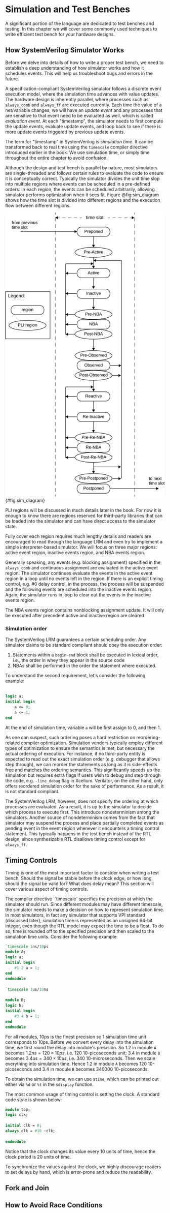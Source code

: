 # Simulation and Test Benches
A significant portion of the language are dedicated to test benches and testing. In this chapter we will cover some commonly used techniques to write efficient test bench for your hardware designs.

## How SystemVerilog Simulator Works
Before we delve into details of how to write a proper test bench, we need to establish a deep understanding of how simulator works and how it schedules events. This will help us troubleshoot bugs and errors in the future.

A specification-compliant SystemVerilog simulator follows a discrete event execution model, where the simulation time advances with value updates. The hardware design is inherently parallel, where processes such as `always_comb` and `always_ff` are executed currently. Each time the value of a net/variable changes, we will have an *update event* and any processes that are sensitive to that event need to be evaluated as well, which is called *evaluation event*. At each "timestamp", the simulator needs to first compute the update events, evaluate update events, and loop back to see if there is more update events triggered by previous update events.

The term for "timestamp" in SystemVerilog is *simulation time*. It can be transformed back to real time using the `timescale` compiler directive introduced earlier in the book. We use simulation time, or simply time throughout the entire chapter to avoid confusion.

Although the design and test bench is parallel by nature, most simulators are single-threaded and follows certain rules to evaluate the code to ensure it is conceptually correct. Typically the simulator divides the unit time slop into multiple regions where events can be scheduled in a pre-defined orders. In each region, the events can be scheduled arbitrarily, allowing simulator performs optimization when it sees fit. Figure @fig:sim_diagram shows how the time slot is divided into different regions and the execution flow between different regions.

![Event scheduling regions. Image taken from SystemVerilog LRM Figure4-1](images/06/sim-diagram.svg){#fig:sim_diagram}

PLI regions will be discussed in much details later in the book. For now it is enough to know there are regions reserved for third-party libraries that can be loaded into the simulator and can have direct access to the simulator state.

Fully cover each region requires much lengthy details and readers are encouraged to read through the language LRM and even try to implement a simple interpreter-based simulator. We will focus on three major regions: active event region, inactive events region, and NBA events region.

Generally speaking, any events (e.g. blocking assignment) specified in the `always_comb` and continuous assignment are evaluated in the active event region. The simulator continues evaluate the events in the active event region in a loop until no events left in the region. If there is an explicit timing control, e.g. #0 delay control, in the process, the process will be suspended and the following events are scheduled into the inactive events region. Again, the simulator runs in loop to clear out the events in the inactive events region.

The NBA events region contains nonblocking assignment update. It will only be executed after precedent active and inactive region are cleared.

### Simulation order
The SystemVerilog LRM guarantees a certain scheduling order. Any simulator claims to be standard compliant should obey the execution order:

1. Statements within a `begin`-`end` block shall be executed in lexical order, i.e., the order in whey they appear in the source code
2. NBAs shall be performed in the order the statement where executed.

To understand the second requirement, let's consider the following example:

```SystemVerilog

logic a;
initial begin
    a <= 0;
    a <= 1;
end
```

At the end of simulation time, variable `a` will be first assign to 0, and then 1.

As one can suspect, such ordering poses a hard restriction on reordering-related compiler optimization. Simulation vendors typically employ different types of optimization to ensure the semantics is met, but necessary the actual ordering of execution. For instance, if no third-party entity is expected to read out the exact simulation order (e.g. debugger that allows step through), we can reorder the statements as long as it is side-effects free and matches the ordering semantics. This significantly speeds up the simulation but requires extra flags if users wish to debug and step through the code, e.g. `-line_debug` flag in Xcelium. Verilator, on the other hand, only offers reordered simulation order for the sake of performance. As a result, it is not standard compliant.

The SystemVerilog LRM, however, does not specify the ordering at which processes are evaluated. As a result, it is up to the simulator to decide which process to execute first. This introduce nondeterminism among the simulators. Another source of nondeterminism comes from the fact that simulator may suspend the process and place partially completed events as pending event in the event region whenever it
encounters a timing control statement. This typically happens in the test bench instead of the RTL design, since synthesizable RTL disallows timing control except for `always_ff`.

## Timing Controls
Timing is one of the most important factor to consider when writing a test bench. Should the signal be stable before the clock edge, or how long should the signal be valid for? What does delay mean? This section will cover various aspect of timing controls.

The compiler directive ``timescale` specifies the precision at which the simulator should run. Since different modules may have different timescale, the simulator needs to make a decision on how to represent simulation time. In most simulators, in fact any simulator that supports VPI standard (discussed later), simulation time is represented as an unsigned 64-bit integer, even though the RTL model may expect the time to be a float. To do so, time is rounded off to the specified precision and then scaled to the simulation time units. Consider the following example:

```SystemVerilog
`timescale 1ns/10ps
module A;
logic a;
initial begin
    #1.2 a = 1;
end
endmodule

`timescale 1us/10ns

module B;
logic b;
initial begin
    #3.4 b = 1;
end
endmodule
```

For all modules, 10ps is the finest precision so 1 simulation time unit corresponds to 10ps. Before we convert every delay into the simulation time, we first round the delay into module's precision. So 1.2 in module `A` becomes $1.2ns = 120 \times 10ps$, i.e. 120 10-picoseconds unit; 3.4 in module `B` becomes $3.4us = 340 \times 10us$, i.e. 340 10-microseconds. Then we scale everything into simulation time. Hence 1.2 in module `A` becomes 120 10-picoseconds and 3.4 in module `B` becomes 340000 10-picoseconds.

To obtain the simulation time, we can use `$time`, which can be printed out either via `%d` or `%t` in the `$display` function.

The most common usage of timing control is setting the clock. A standard code style is shown below:

```SystemVerilog
module top;
logic clk;

initial clk = 0;
always clk = #10 ~clk;

endmodule
```

Notice that the clock changes its value every 10 units of time, hence the clock period is 20 units of time.


To synchronize the values against the clock, we highly discourage readers to set delays by hand, which is error-prone and reduce the readability.

## Fork and Join

## How to Avoid Race Conditions
